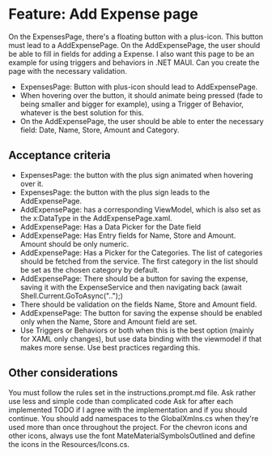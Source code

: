 # Feature: Add Expense page
On the ExpensesPage, there's a floating button with a plus-icon. This button must lead to a AddExpensePage. On the AddExpensePage, the user should be able to fill in fields for adding a Expense. I also want this page to be an example for using triggers and behaviors in .NET MAUI. Can you create the page with the necessary validation.
- ExpensesPage: Button with plus-icon should lead to AddExpensePage.
- When hovering over the button, it should animate being pressed (fade to being smaller and bigger for example), using a Trigger of Behavior, whatever is the best solution for this.
- On the AddExpensePage, the user should be able to enter the necessary field: Date, Name, Store, Amount and Category. 

## Acceptance criteria
- ExpensesPage: the button with the plus sign animated when hovering over it.
- ExpensesPage: the button with the plus sign leads to the AddExpensePage.
- AddExpensePage: has a corresponding ViewModel, which is also set as the x:DataType in the AddExpensePage.xaml.
- AddExpensePage: Has a Data Picker for the Date field
- AddExpensePage: Has Entry fields for Name, Store and Amount. Amount should be only numeric. 
- AddExpensePage: Has a Picker for the Categories. The list of categories should be fetched from the service. The first category in the list should be set as the chosen category by default.
- AddExpensePage: There should be a button for saving the expense, saving it with the ExpenseService and then navigating back (await Shell.Current.GoToAsync("..");)
- There should be validation on the fields Name, Store and Amount field. 
- AddExpensePage: The button for saving the expense should be enabled only when the Name, Store and Amount field are set.
- Use Triggers or Behaviors or both when this is the best option (mainly for XAML only changes), but use data binding with the viewmodel if that makes more sense. Use best practices regarding this.

## Other considerations
You must follow the rules set in the instructions.prompt.md file.
Ask rather use less and simple code than complicated code
Ask for after each implemented TODO if I agree with the implementation and if you should continue.
You should add namespaces to the GlobalXmlns.cs when they're used more than once throughout the project.
For the chevron icons and other icons, always use the font MateMaterialSymbolsOutlined and define the icons in the Resources/Icons.cs.